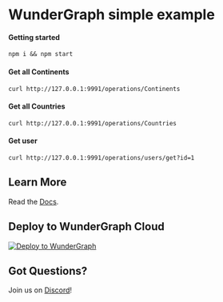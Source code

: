 # WunderGraph simple example

#### Getting started

```shell
npm i && npm start
```

#### Get all Continents

```shell
curl http://127.0.0.1:9991/operations/Continents
```

#### Get all Countries

```shell
curl http://127.0.0.1:9991/operations/Countries
```

#### Get user

```shell
curl http://127.0.0.1:9991/operations/users/get?id=1
```

## Learn More

Read the [Docs](https://wundergraph.com/docs).

## Deploy to WunderGraph Cloud

[![Deploy to WunderGraph](https://wundergraph.com/button)](https://cloud.wundergraph.com/new/clone?templateName=simple)

## Got Questions?

Join us on [Discord](https://wundergraph.com/discord)!
